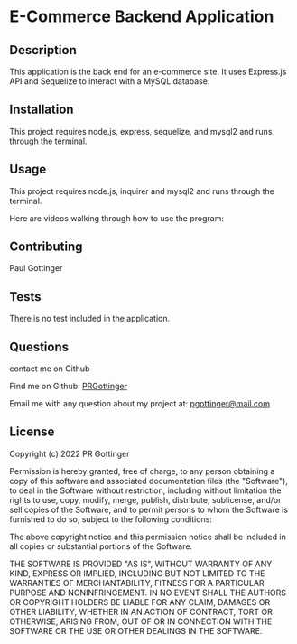 # E-Commerce Backend Application

## Description

This application is the back end for an e-commerce site. It uses Express.js API and Sequelize to interact with a MySQL database.

## Installation

This project requires node.js, express, sequelize, and mysql2 and runs through the terminal.

## Usage

This project requires node.js, inquirer and mysql2 and runs through the terminal.

Here are videos walking through how to use the program:

## Contributing

Paul Gottinger

## Tests

There is no test included in the application. 

## Questions

contact me on Github<br />

Find me on Github: [PRGottinger](https://github.com/PRGottinger)<br />

Email me with any question about my project at: pgottinger@mail.com

## License

Copyright (c) 2022 PR Gottinger

Permission is hereby granted, free of charge, to any person obtaining
a copy of this software and associated documentation files (the
"Software"), to deal in the Software without restriction, including
without limitation the rights to use, copy, modify, merge, publish,
distribute, sublicense, and/or sell copies of the Software, and to
permit persons to whom the Software is furnished to do so, subject to
the following conditions:

The above copyright notice and this permission notice shall be
included in all copies or substantial portions of the Software.

THE SOFTWARE IS PROVIDED "AS IS", WITHOUT WARRANTY OF ANY KIND,
EXPRESS OR IMPLIED, INCLUDING BUT NOT LIMITED TO THE WARRANTIES OF
MERCHANTABILITY, FITNESS FOR A PARTICULAR PURPOSE AND
NONINFRINGEMENT. IN NO EVENT SHALL THE AUTHORS OR COPYRIGHT HOLDERS BE
LIABLE FOR ANY CLAIM, DAMAGES OR OTHER LIABILITY, WHETHER IN AN ACTION
OF CONTRACT, TORT OR OTHERWISE, ARISING FROM, OUT OF OR IN CONNECTION
WITH THE SOFTWARE OR THE USE OR OTHER DEALINGS IN THE SOFTWARE.
